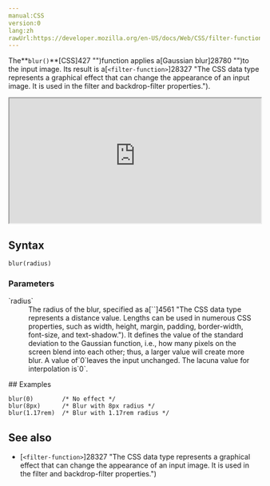 ```yaml
---
manual:CSS
version:0
lang:zh
rawUrl:https://developer.mozilla.org/en-US/docs/Web/CSS/filter-function/blur
---
```






The**`blur()`**[CSS]427 "")function applies a[Gaussian blur]28780 "")to the input image. Its result is a[`<filter-function>`]28327 "The <filter-function> CSS data type represents a graphical effect that can change the appearance of an input image. It is used in the filter and backdrop-filter properties.").

<iframe src='https://interactive-examples.mdn.mozilla.net/pages/css/function-blur.html' width='100%' height='250'></iframe>

## Syntax<a name="Syntax"></a>

```
blur(radius)
```

### Parameters<a name="Parameters"></a>
<dl><dt id=''>`radius`</dt><dd>The radius of the blur, specified as a[`<length>`]4561 "The <length> CSS data type represents a distance value. Lengths can be used in numerous CSS properties, such as width, height, margin, padding, border-width, font-size, and text-shadow."). It defines the value of the standard deviation to the Gaussian function, i.e., how many pixels on the screen blend into each other; thus, a larger value will create more blur. A value of`0`leaves the input unchanged. The lacuna value for interpolation is`0`.</dd></dl>
## Examples<a name="Examples"></a>

```
blur(0)        /* No effect */
blur(8px)      /* Blur with 8px radius */
blur(1.17rem)  /* Blur with 1.17rem radius */
```

## See also<a name="See_also"></a>

* [`<filter-function>`]28327 "The <filter-function> CSS data type represents a graphical effect that can change the appearance of an input image. It is used in the filter and backdrop-filter properties.")



